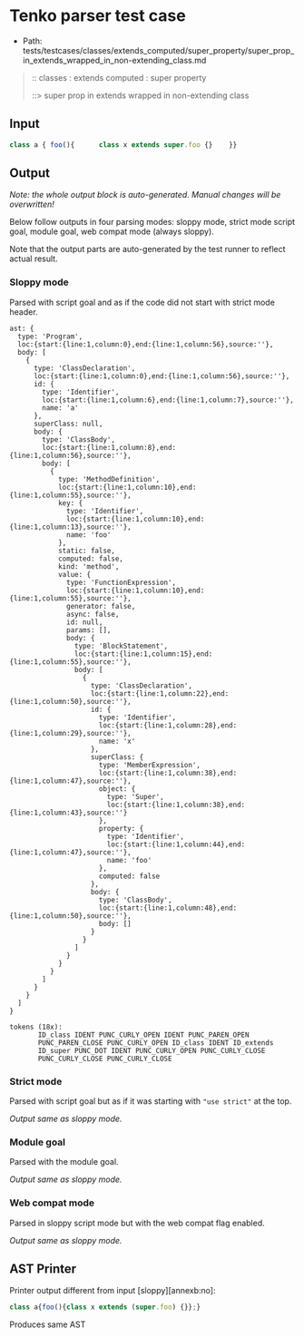 # Tenko parser test case

- Path: tests/testcases/classes/extends_computed/super_property/super_prop_in_extends_wrapped_in_non-extending_class.md

> :: classes : extends computed : super property
>
> ::> super prop in extends wrapped in non-extending class

## Input

`````js
class a { foo(){      class x extends super.foo {}    }}
`````

## Output

_Note: the whole output block is auto-generated. Manual changes will be overwritten!_

Below follow outputs in four parsing modes: sloppy mode, strict mode script goal, module goal, web compat mode (always sloppy).

Note that the output parts are auto-generated by the test runner to reflect actual result.

### Sloppy mode

Parsed with script goal and as if the code did not start with strict mode header.

`````
ast: {
  type: 'Program',
  loc:{start:{line:1,column:0},end:{line:1,column:56},source:''},
  body: [
    {
      type: 'ClassDeclaration',
      loc:{start:{line:1,column:0},end:{line:1,column:56},source:''},
      id: {
        type: 'Identifier',
        loc:{start:{line:1,column:6},end:{line:1,column:7},source:''},
        name: 'a'
      },
      superClass: null,
      body: {
        type: 'ClassBody',
        loc:{start:{line:1,column:8},end:{line:1,column:56},source:''},
        body: [
          {
            type: 'MethodDefinition',
            loc:{start:{line:1,column:10},end:{line:1,column:55},source:''},
            key: {
              type: 'Identifier',
              loc:{start:{line:1,column:10},end:{line:1,column:13},source:''},
              name: 'foo'
            },
            static: false,
            computed: false,
            kind: 'method',
            value: {
              type: 'FunctionExpression',
              loc:{start:{line:1,column:10},end:{line:1,column:55},source:''},
              generator: false,
              async: false,
              id: null,
              params: [],
              body: {
                type: 'BlockStatement',
                loc:{start:{line:1,column:15},end:{line:1,column:55},source:''},
                body: [
                  {
                    type: 'ClassDeclaration',
                    loc:{start:{line:1,column:22},end:{line:1,column:50},source:''},
                    id: {
                      type: 'Identifier',
                      loc:{start:{line:1,column:28},end:{line:1,column:29},source:''},
                      name: 'x'
                    },
                    superClass: {
                      type: 'MemberExpression',
                      loc:{start:{line:1,column:38},end:{line:1,column:47},source:''},
                      object: {
                        type: 'Super',
                        loc:{start:{line:1,column:38},end:{line:1,column:43},source:''}
                      },
                      property: {
                        type: 'Identifier',
                        loc:{start:{line:1,column:44},end:{line:1,column:47},source:''},
                        name: 'foo'
                      },
                      computed: false
                    },
                    body: {
                      type: 'ClassBody',
                      loc:{start:{line:1,column:48},end:{line:1,column:50},source:''},
                      body: []
                    }
                  }
                ]
              }
            }
          }
        ]
      }
    }
  ]
}

tokens (18x):
       ID_class IDENT PUNC_CURLY_OPEN IDENT PUNC_PAREN_OPEN
       PUNC_PAREN_CLOSE PUNC_CURLY_OPEN ID_class IDENT ID_extends
       ID_super PUNC_DOT IDENT PUNC_CURLY_OPEN PUNC_CURLY_CLOSE
       PUNC_CURLY_CLOSE PUNC_CURLY_CLOSE
`````

### Strict mode

Parsed with script goal but as if it was starting with `"use strict"` at the top.

_Output same as sloppy mode._

### Module goal

Parsed with the module goal.

_Output same as sloppy mode._

### Web compat mode

Parsed in sloppy script mode but with the web compat flag enabled.

_Output same as sloppy mode._

## AST Printer

Printer output different from input [sloppy][annexb:no]:

````js
class a{foo(){class x extends (super.foo) {}};}
````

Produces same AST
